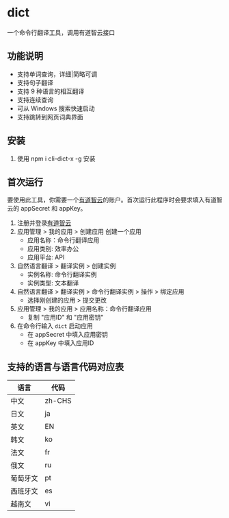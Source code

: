 # dict
一个命令行翻译工具，调用有道智云接口

## 功能说明

- 支持单词查询，详细|简略可调
- 支持句子翻译
- 支持 9 种语言的相互翻译
- 支持连续查询
- 可从 Windows 搜索快速启动
- 支持跳转到网页词典界面

## 安装

1. 使用 npm i cli-dict-x -g 安装

## 首次运行

要使用此工具，你需要一个[有道智云](http://ai.youdao.com/)的账户。首次运行此程序时会要求填入有道智云的 appSecret 和 appKey。

1. 注册并登录[有道智云](http://ai.youdao.com/)
2. 应用管理 > 我的应用 > 创建应用 创建一个应用
	- 应用名称：命令行翻译应用
	- 应用类别: 效率办公
	- 应用平台: API
3. 自然语言翻译 > 翻译实例 > 创建实例
	- 实例名称: 命令行翻译实例
	- 实例类型: 文本翻译
4. 自然语言翻译 > 翻译实例 > 命令行翻译实例 > 操作 > 绑定应用
	- 选择刚创建的应用 > 提交更改
5. 应用管理 > 我的应用 > 应用名称：命令行翻译应用
	- 复制 "应用ID" 和 "应用密钥"
6. 在命令行输入 `dict` 启动应用
	- 在 appSecret 中填入应用密钥
	- 在 appKey 中填入应用ID

## 支持的语言与语言代码对应表
语言		|代码
---|---
中文		|zh-CHS
日文		|ja
英文		|EN
韩文		|ko
法文		|fr
俄文		|ru
葡萄牙文	| pt
西班牙文	| es
越南文		| vi